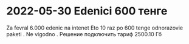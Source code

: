 
# 2022-05-30 Edenici 600 тенге
Za fevral 6.000 edenic na intenet 
Eto 10 raz po 600 tenge odnorazovie paketi . Ne vigodno . 
Решение подключить тариф 2500.10 Гб 